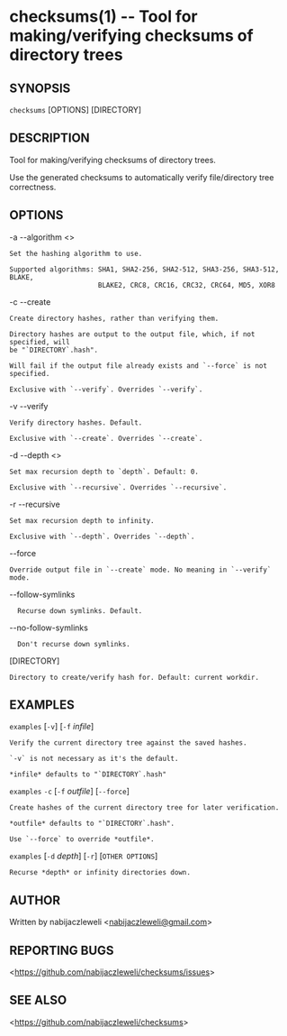 checksums(1) -- Tool for making/verifying checksums of directory trees
======================================================================

## SYNOPSIS

`checksums` [OPTIONS] [DIRECTORY]

## DESCRIPTION

Tool for making/verifying checksums of directory trees.

Use the generated checksums to automatically verify file/directory tree
correctness.

## OPTIONS

  -a --algorithm &lt;<algorithm>&gt;

    Set the hashing algorithm to use.

    Supported algorithms: SHA1, SHA2-256, SHA2-512, SHA3-256, SHA3-512, BLAKE,
                          BLAKE2, CRC8, CRC16, CRC32, CRC64, MD5, XOR8

  -c --create

    Create directory hashes, rather than verifying them.

    Directory hashes are output to the output file, which, if not specified, will
    be "`DIRECTORY`.hash".

    Will fail if the output file already exists and `--force` is not specified.

    Exclusive with `--verify`. Overrides `--verify`.

  -v --verify

    Verify directory hashes. Default.

    Exclusive with `--create`. Overrides `--create`.

  -d --depth &lt;<depth>&gt;

    Set max recursion depth to `depth`. Default: 0.

    Exclusive with `--recursive`. Overrides `--recursive`.

  -r --recursive

    Set max recursion depth to infinity.

    Exclusive with `--depth`. Overrides `--depth`.

  --force

    Override output file in `--create` mode. No meaning in `--verify` mode.

  --follow-symlinks

      Recurse down symlinks. Default.

  --no-follow-symlinks

      Don't recurse down symlinks.

  [DIRECTORY]

    Directory to create/verify hash for. Default: current workdir.

## EXAMPLES

  `examples` [`-v`] [`-f` *infile*]

    Verify the current directory tree against the saved hashes.

    `-v` is not necessary as it's the default.

    *infile* defaults to "`DIRECTORY`.hash"

  `examples` `-c` [`-f` *outfile*] [`--force`]

    Create hashes of the current directory tree for later verification.

    *outfile* defaults to "`DIRECTORY`.hash".

    Use `--force` to override *outfile*.

  `examples` [`-d` *depth*] [`-r`] [`OTHER OPTIONS`]

    Recurse *depth* or infinity directories down.

## AUTHOR

Written by nabijaczleweli &lt;<nabijaczleweli@gmail.com>&gt;

## REPORTING BUGS

&lt;<https://github.com/nabijaczleweli/checksums/issues>&gt;

## SEE ALSO

&lt;<https://github.com/nabijaczleweli/checksums>&gt;
